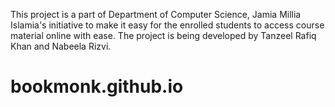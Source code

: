 This project is a part of Department of Computer Science, Jamia Millia Islamia's initiative to make it easy for the enrolled students to access course material online with ease. The project is being developed by Tanzeel Rafiq Khan and Nabeela Rizvi.
# bookmonk.github.io
